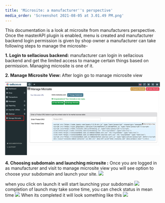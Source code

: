 ```yaml
---
title: 'Microsite: a manufacturer''s perspective'
media_order: 'Screenshot 2021-08-05 at 3.01.49 PM.png'
---
```


This documentation is a look at microsite from manufacturers perspective.
Once the masterAPI plugin is enabled, menu is created and manufacturer backend login permission is given by shop owner a manufacturer can take following steps to manage the microsite-

**1. Login to sellacious backend:** manufacturer can login in sellacious backend and get the limited access to manage certain things based on permission. Managing microsite is one of it.

**2. Manage Microsite View:** After login go to manage microsite view

![Screenshot%202021-08-05%20at%203.01.49%20PM](Screenshot%202021-08-05%20at%203.01.49%20PM.png "Screenshot%202021-08-05%20at%203.01.49%20PM")

**4. Choosing subdomain and launching microsite :** Once you are logged in as manufacturer and visit to manage microsite view you will see option to choose your subdomain and launch your site.
![](https://www.sellacious.com/learn/user/pages/48.distiman/09.microsite/Screenshot%202021-08-05%20at%2011.25.18%20AM.png)

when you click on launch it will start launching your subdomain
![](https://www.sellacious.com/learn/user/pages/48.distiman/09.microsite/Screenshot%202021-08-05%20at%2011.27.49%20AM.png)
completion of launch may take some time, you can check status in mean time
![](https://www.sellacious.com/learn/user/pages/48.distiman/09.microsite/Screenshot%202021-08-05%20at%2011.28.45%20AM.png)
When its completed it will look something like this
![](https://www.sellacious.com/learn/user/pages/48.distiman/09.microsite/Screenshot%202021-08-05%20at%2011.36.29%20AM.png)
